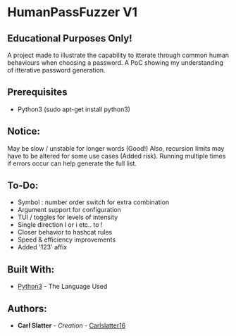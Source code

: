 # HumanPassFuzzer V1
## Educational Purposes Only! #
A project made to illustrate the capability to itterate through common human behaviours when choosing a password. A PoC showing my understanding of itterative password generation.

## Prerequisites
 * Python3 (sudo apt-get install python3)
 
## Notice: 
May be slow / unstable for longer words (Good!) Also, recursion limits may have to be altered for some use cases (Added risk). 
Running multiple times if errors occur can help generate the full list.

 ## To-Do: 
 * Symbol : number order switch for extra combination
 * Argument support for configuration
 * TUI / toggles for levels of intensity
 * Single direction l or i etc.. to !
 * Closer behavior to hashcat rules
 * Speed & efficiency improvements
 * Added '123' affix


 ## Built With:

 * [Python3](https://docs.python.org/3.6/) - The Language Used

## Authors:

* **Carl Slatter** - *Creation* - [Carlslatter16](https://github.com/carlslatter16)

